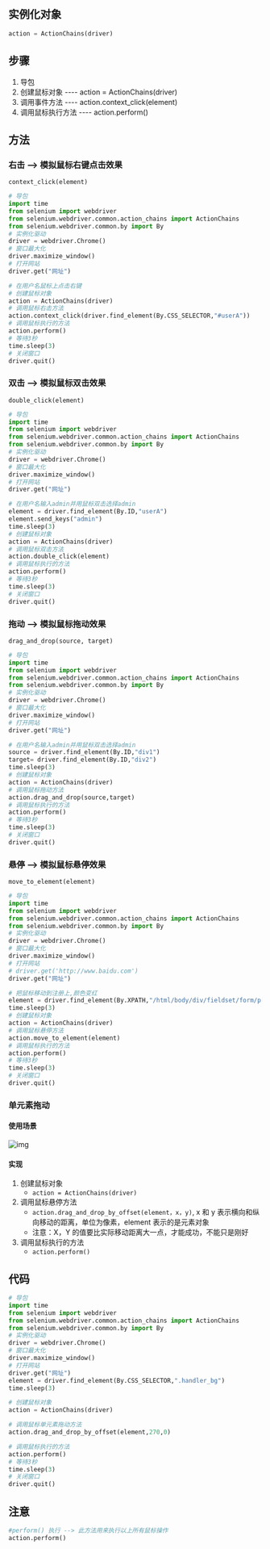 ## 实例化对象

```python
action = ActionChains(driver) 
```

## 步骤

1. 导包   
2. 创建鼠标对象  ----  action = ActionChains(driver) 
3. 调用事件方法 ----  action.context_click(element) 
4. 调用鼠标执行方法  ----  action.perform() 

## 方法

### 右击 --> 模拟鼠标右键点击效果 

`context_click(element) `

```python
# 导包
import time
from selenium import webdriver
from selenium.webdriver.common.action_chains import ActionChains
from selenium.webdriver.common.by import By
# 实例化驱动
driver = webdriver.Chrome()
# 窗口最大化
driver.maximize_window()
# 打开网站
driver.get("网址")

# 在用户名鼠标上点击右键
# 创建鼠标对象
action = ActionChains(driver)
# 调用鼠标右击方法
action.context_click(driver.find_element(By.CSS_SELECTOR,"#userA"))
# 调用鼠标执行的方法
action.perform()
# 等待3秒
time.sleep(3)
# 关闭窗口
driver.quit()
```

### 双击 --> 模拟鼠标双击效果

` double_click(element) `

```python
# 导包
import time
from selenium import webdriver
from selenium.webdriver.common.action_chains import ActionChains
from selenium.webdriver.common.by import By
# 实例化驱动
driver = webdriver.Chrome()
# 窗口最大化
driver.maximize_window()
# 打开网站
driver.get("网址")

# 在用户名输入admin并用鼠标双击选择admin
element = driver.find_element(By.ID,"userA")
element.send_keys("admin")
time.sleep(3)
# 创建鼠标对象
action = ActionChains(driver)
# 调用鼠标双击方法
action.double_click(element)
# 调用鼠标执行的方法
action.perform()
# 等待3秒
time.sleep(3)
# 关闭窗口
driver.quit()
```

### 拖动 --> 模拟鼠标拖动效果

`drag_and_drop(source, target)`

```python
# 导包
import time
from selenium import webdriver
from selenium.webdriver.common.action_chains import ActionChains
from selenium.webdriver.common.by import By
# 实例化驱动
driver = webdriver.Chrome()
# 窗口最大化
driver.maximize_window()
# 打开网站
driver.get("网址")

# 在用户名输入admin并用鼠标双击选择admin
source = driver.find_element(By.ID,"div1")
target= driver.find_element(By.ID,"div2")
time.sleep(3)
# 创建鼠标对象
action = ActionChains(driver)
# 调用鼠标拖动方法
action.drag_and_drop(source,target)
# 调用鼠标执行的方法
action.perform()
# 等待3秒
time.sleep(3)
# 关闭窗口
driver.quit()
```

### 悬停 --> 模拟鼠标悬停效果

`move_to_element(element) `

```python
# 导包
import time
from selenium import webdriver
from selenium.webdriver.common.action_chains import ActionChains
from selenium.webdriver.common.by import By
# 实例化驱动
driver = webdriver.Chrome()
# 窗口最大化
driver.maximize_window()
# 打开网站
# driver.get('http://www.baidu.com')
driver.get("网址")

# 把鼠标移动到注册上,颜色变红
element = driver.find_element(By.XPATH,"/html/body/div/fieldset/form/p[5]/button")
time.sleep(3)
# 创建鼠标对象
action = ActionChains(driver)
# 调用鼠标悬停方法
action.move_to_element(element)
# 调用鼠标执行的方法
action.perform()
# 等待3秒
time.sleep(3)
# 关闭窗口
driver.quit()
```

### 单元素拖动

#### 使用场景

![img](C:\Users\Bosco\Desktop\GitHub\Selenium\img\678.jpg)

#### 实现

1. 创建鼠标对象
   - `action = ActionChains(driver)`
2. 调用鼠标悬停方法
   - `action.drag_and_drop_by_offset(element，x，y)`,  x 和 y 表示横向和纵向移动的距离，单位为像素，element 表示的是元素对象
   - 注意：X，Y 的值要比实际移动距离大一点，才能成功，不能只是刚好
3. 调用鼠标执行的方法
   - `action.perform()`

## 代码

```python
# 导包
import time
from selenium import webdriver
from selenium.webdriver.common.action_chains import ActionChains
from selenium.webdriver.common.by import By
# 实例化驱动
driver = webdriver.Chrome()
# 窗口最大化
driver.maximize_window()
# 打开网站
driver.get("网址")
element = driver.find_element(By.CSS_SELECTOR,".handler_bg")
time.sleep(3)

# 创建鼠标对象
action = ActionChains(driver)

# 调用鼠标单元素拖动方法
action.drag_and_drop_by_offset(element,270,0)

# 调用鼠标执行的方法
action.perform()
# 等待3秒
time.sleep(3)
# 关闭窗口
driver.quit()
```

## 注意

```python
#perform() 执行 --> 此方法用来执行以上所有鼠标操作 
action.perform()
```

